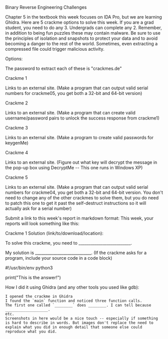 Binary Reverse Engineering Challenges

Chapter 5 in the textbook this week focuses on IDA Pro, but we are learning Ghidra. Here are 5 crackme options to solve this week. If you are a grad student, you need to do any 3. Undergrads can complete any 2. Remember, in addition to being fun puzzles these may contain malware. Be sure to use the principles of isolation and snapshots to protect your data and to avoid becoming a danger to the rest of the world. Sometimes, even extracting a compressed file could trigger malicious activity.

Options:

The password to extract each of these is "crackmes.de"

Crackme 1

Links to an external site. (Make a program that can output valid serial numbers for crackme05, you get both a 32-bit and 64-bit version)

Crackme 2

Links to an external site. (Make a program that can create valid username/password pairs to unlock the success response from crackme1)

Crackme 3

Links to an external site. (Make a program to create valid passwords for keygenMe)

Crackme 4

Links to an external site. (Figure out what key will decrypt the message in the pop-up box using DecryptMe -- This one runs in Windows XP)

Crackme 5

Links to an external site. (Make a program that can output valid serial numbers for crackme04, you get both a 32-bit and 64-bit version. You don't need to change any of the other crackmes to solve them, but you do need to patch this one to get it past the self-destruct instructions so it will actually ask for a serial number)

Submit a link to this week's report in markdown format: This week, your reports will look something like this:

Crackme 1 Solution (link/to/download/location):

To solve this crackme, you need to __________________________.

My solution is ____________________________. (If the crackme asks for a program, include your source code in a code block)

#!/usr/bin/env python3


print("This is the answer!")

How I did it using Ghidra (and any other tools you used like gdb):

    I opened the crackme in Ghidra
    I found the `main` function and noticed three function calls.
    The first one called `________` does ________. I can tell because ___________________.
    etc.
    Screenshots in here would be a nice touch -- especially if something is hard to describe in words. But images don't replace the need to explain what you did in enough detail that someone else could reproduce what you did.

 
